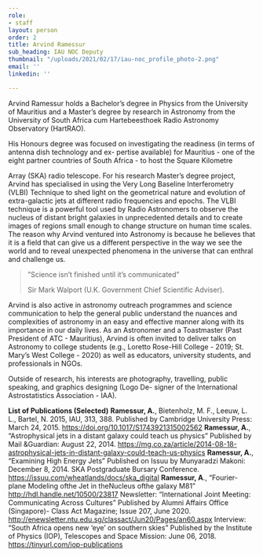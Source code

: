 ```yaml
---
role:
- staff
layout: person
order: 2
title: Arvind Ramessur
sub_heading: IAU NOC Deputy
thumbnail: "/uploads/2021/02/17/iau-noc_profile_photo-2.png"
email: ''
linkedin: ''

---
```

Arvind Ramessur holds a Bachelor’s degree in Physics from the University of Mauritius and a Master’s degree by
research in Astronomy from the University of South Africa cum Hartebeesthoek Radio Astronomy Observatory
(HartRAO).

His Honours degree was focused on investigating the readiness (in terms of antenna dish technology and ex-
pertise available) for Mauritius - one of the eight partner countries of South Africa - to host the Square Kilometre

Array (SKA) radio telescope.
For his research Master’s degree project, Arvind has specialised in using the Very Long Baseline Interferometry
(VLBI) Technique to shed light on the geometrical nature and evolution of extra-galactic jets at different radio
frequencies and epochs. The VLBI technique is a powerful tool used by Radio Astronomers to observe the nucleus
of distant bright galaxies in unprecedented details and to create images of regions small enough to change
structure on human time scales.
The reason why Arvind ventured into Astronomy is because he believes that it is a field that can give us a different
perspective in the way we see the world and to reveal unexpected phenomena in the universe that can enthral
and challenge us.

> ”Science isn’t finished until it’s communicated”
>
> Sir Mark Walport (U.K. Government Chief Scientific Adviser).

Arvind is also active in astronomy outreach programmes and science communication to help the general public
understand the nuances and complexities of astronomy in an easy and effective manner along with its importance in our daily lives. As an Astronomer and a Toastmaster (Past President of ATC - Mauritius), Arvind is often
invited to deliver talks on Astronomy to college students (e.g., Loretto Rose-Hill College - 2019; St. Mary’s West
College - 2020) as well as educators, university students, and professionals in NGOs.

Outside of research, his interests are photography, travelling, public speaking, and graphics designing (Logo De-
signer of the International Astrostatistics Association - IAA).

**List of Publications (Selected)**
**Ramessur, A.**, Bietenholz, M. F., Leeuw, L. L., Bartel, N. 2015, IAU, 313, 388. Published by Cambridge University
Press: March 24, 2015. https://doi.org/10.1017/S1743921315002562
**Ramessur, A.**, “Astrophysical jets in a distant galaxy could teach us physics” Published by Mail &Guardian: August
22, 2014. https://mg.co.za/article/2014-08-18-astrophysical-jets-in-distant-galaxy-could-teach-us-physics
**Ramessur, A.**, “Examining High Energy Jets” Published on Issuu by Munyaradzi Makoni: December 8, 2014. SKA
Postgraduate Bursary Conference. https://issuu.com/wheatlands/docs/ska_digital
**Ramessur, A**., “Fourier-plane Modeling ofthe Jet in theNucleus ofthe galaxy M81” http://hdl.handle.net/10500/23817
Newsletter: “International Joint Meeting: Communicating Across Cultures” Published by Alumni Affairs Office
(Singapore)- Class Act Magazine; Issue 207, June 2020. http://enewsletter.ntu.edu.sg/classact/Jun20/Pages/an60.aspx
Interview: “South Africa opens new ‘eye’ on southern skies” Published by the Institute of Physics (IOP), Telescopes
and Space Mission: June 06, 2018. https://tinyurl.com/iop-publications